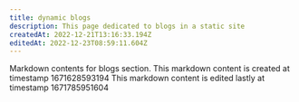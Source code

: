 ```yaml
---
title: dynamic blogs
description: This page dedicated to blogs in a static site
createdAt: 2022-12-21T13:16:33.194Z
editedAt: 2022-12-23T08:59:11.604Z
---
```


Markdown contents for blogs section.
This markdown content is created at timestamp 1671628593194
This markdown content is edited lastly at timestamp 1671785951604